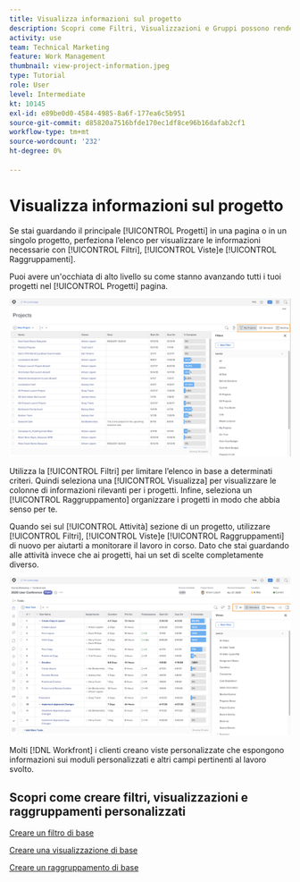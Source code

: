 ```yaml
---
title: Visualizza informazioni sul progetto
description: Scopri come Filtri, Visualizzazioni e Gruppi possono rendere le informazioni sui progetti facilmente visualizzabili per aiutarti a gestire i progetti.
activity: use
team: Technical Marketing
feature: Work Management
thumbnail: view-project-information.jpeg
type: Tutorial
role: User
level: Intermediate
kt: 10145
exl-id: e89be0d0-4584-4985-8a6f-177ea6c5b951
source-git-commit: d85820a7516bfde170ec1df8ce96b16dafab2cf1
workflow-type: tm+mt
source-wordcount: '232'
ht-degree: 0%

---
```


# Visualizza informazioni sul progetto

Se stai guardando il principale [!UICONTROL Progetti] in una pagina o in un singolo progetto, perfeziona l’elenco per visualizzare le informazioni necessarie con [!UICONTROL Filtri], [!UICONTROL Viste]e [!UICONTROL Raggruppamenti].

Puoi avere un&#39;occhiata di alto livello su come stanno avanzando tutti i tuoi progetti nel [!UICONTROL Progetti] pagina.

![Pagina del progetto con filtri che mostrano](assets/planner-fund-project-page-fvg-copy.png)

Utilizza la [!UICONTROL Filtri] per limitare l’elenco in base a determinati criteri. Quindi seleziona una [!UICONTROL Visualizza] per visualizzare le colonne di informazioni rilevanti per i progetti. Infine, seleziona un [!UICONTROL Raggruppamento] organizzare i progetti in modo che abbia senso per te.

Quando sei sul [!UICONTROL Attività] sezione di un progetto, utilizzare [!UICONTROL Filtri], [!UICONTROL Viste]e [!UICONTROL Raggruppamenti] di nuovo per aiutarti a monitorare il lavoro in corso. Dato che stai guardando alle attività invece che ai progetti, hai un set di scelte completamente diverso.

![Elenco delle attività del progetto con visualizzazioni](assets/planner-fund-task-list-fvg.png)

Molti [!DNL Workfront] i clienti creano viste personalizzate che espongono informazioni sui moduli personalizzati e altri campi pertinenti al lavoro svolto.

## Scopri come creare filtri, visualizzazioni e raggruppamenti personalizzati

[Creare un filtro di base](https://experienceleague.adobe.com/docs/workfront-learn/tutorials-workfront/reporting/basic-reporting/create-a-basic-filter.html?lang=en)

[Creare una visualizzazione di base](https://experienceleague.adobe.com/docs/workfront-learn/tutorials-workfront/reporting/basic-reporting/create-a-basic-view.html?lang=en)

[Creare un raggruppamento di base](https://experienceleague.adobe.com/docs/workfront-learn/tutorials-workfront/reporting/basic-reporting/create-a-basic-grouping.html?lang=en)
